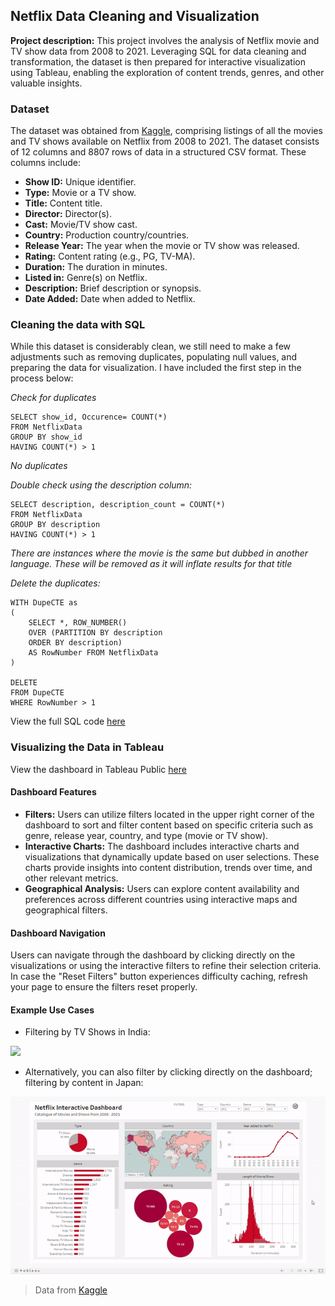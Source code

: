 ## Netflix Data Cleaning and Visualization

**Project description:** This project involves the analysis of Netflix movie and TV show data from 2008 to 2021. Leveraging SQL for data cleaning and transformation, the dataset is then prepared for interactive visualization using Tableau, enabling the exploration of content trends, genres, and other valuable insights.


### Dataset
The dataset was obtained from <a href="https://www.kaggle.com/datasets/shivamb/netflix-shows" target="_blank">Kaggle</a>, comprising listings of all the movies and TV shows available on Netflix from 2008 to 2021. The dataset consists of 12 columns and 8807 rows of data in a structured CSV format. These columns include:

- **Show ID:** Unique identifier.
- **Type:** Movie or a TV show.
- **Title:** Content title.
- **Director:** Director(s).
- **Cast:** Movie/TV show cast.
- **Country:**  Production country/countries.
- **Release Year:** The year when the movie or TV show was released.
- **Rating:** Content rating (e.g., PG, TV-MA).
- **Duration:** The duration in minutes.
- **Listed in:** Genre(s) on Netflix.
- **Description:** Brief description or synopsis.
- **Date Added:** Date when added to Netflix.

### Cleaning the data with SQL

While this dataset is considerably clean, we still need to make a few adjustments such as removing duplicates, populating null values, and preparing the data for visualization. I have included the first step in the process below:

*Check for duplicates*
```
SELECT show_id, Occurence= COUNT(*)
FROM NetflixData
GROUP BY show_id
HAVING COUNT(*) > 1
```
*No duplicates*


*Double check using the description column:*
```
SELECT description, description_count = COUNT(*)
FROM NetflixData
GROUP BY description
HAVING COUNT(*) > 1
```
*There are instances where the movie is the same but dubbed in another language. These will be removed as it will inflate results for that title*


*Delete the duplicates:*
```
WITH DupeCTE as
(
	SELECT *, ROW_NUMBER()
	OVER (PARTITION BY description
	ORDER BY description) 
	AS RowNumber FROM NetflixData
) 

DELETE
FROM DupeCTE
WHERE RowNumber > 1
```

View the full SQL code <a href="https://github.com/jaredec/jaredec.github.io/blob/master/projects/net/NetflixData.sql" target="_blank">here</a>

### Visualizing the Data in Tableau

View the dashboard in Tableau Public <a href="https://public.tableau.com/views/NetflixInteractiveDashboard_16881575833210/Dashboard1?:language=en-US&:display_count=n&:origin=viz_share_link" target="_blank">here</a>

#### Dashboard Features

- **Filters:** Users can utilize filters located in the upper right corner of the dashboard to sort and filter content based on specific criteria such as genre, release year, country, and type (movie or TV show).
- **Interactive Charts:** The dashboard includes interactive charts and visualizations that dynamically update based on user selections. These charts provide insights into content distribution, trends over time, and other relevant metrics.
- **Geographical Analysis:** Users can explore content availability and preferences across different countries using interactive maps and geographical filters.

#### Dashboard Navigation

Users can navigate through the dashboard by clicking directly on the visualizations or using the interactive filters to refine their selection criteria. In case the "Reset Filters" button experiences difficulty caching, refresh your page to ensure the filters reset properly. 

#### Example Use Cases

- Filtering by TV Shows in India:
<img src="images/net_demo1.gif?raw=true"/>

- Alternatively, you can also filter by clicking directly on the dashboard; filtering by content in Japan:
<img src="images/net_demo2.gif?raw=true"/>

> Data from <a href="https://www.kaggle.com/datasets/shivamb/netflix-shows" target="_blank">Kaggle</a>
